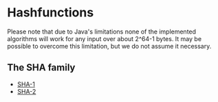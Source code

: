 # Hashfunctions

Please note that due to Java's limitations none of the implemented algorithms will work for any input over about 2^64-1 bytes.
It may be possible to overcome this limitation, but we do not assume it necessary.

## The SHA family

* [SHA-1](https://tools.ietf.org/html/rfc3174 "RFC 3174")
* [SHA-2](https://tools.ietf.org/html/rfc4634 "RFC 4634")
